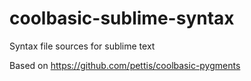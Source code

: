 coolbasic-sublime-syntax
========================

Syntax file sources for sublime text

Based on https://github.com/pettis/coolbasic-pygments
